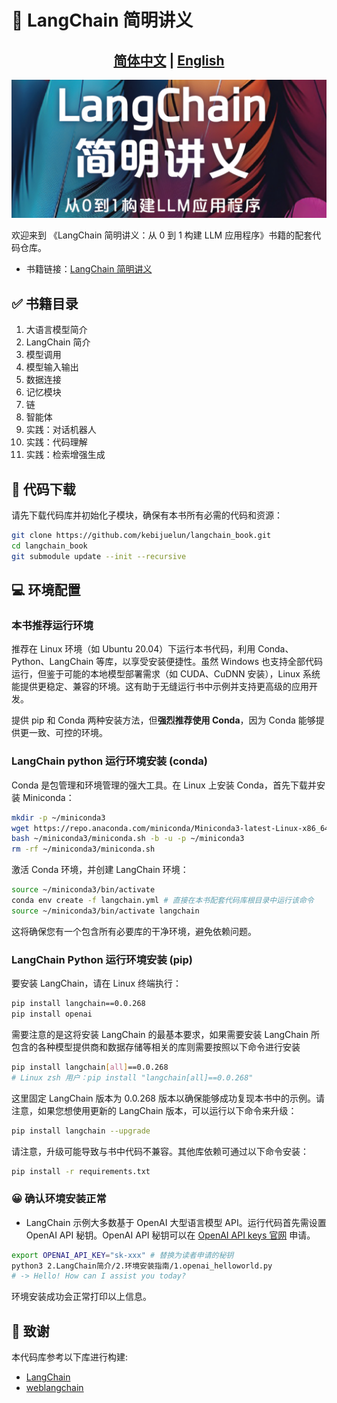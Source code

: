 # 🦜️ LangChain 简明讲义

## <div align="center"><b><a href="README.md">简体中文</a> | <a href="README_EN.md">English</a></b></div>

![langchain book](./figures/langchain_book.png)

欢迎来到 《LangChain 简明讲义：从 0 到 1 构建 LLM 应用程序》书籍的配套代码仓库。
- 书籍链接：[LangChain 简明讲义](https://item.jd.com/14105705.html)


## ✅ 书籍目录
1. 大语言模型简介
2. LangChain 简介
3. 模型调用
4. 模型输入输出
5. 数据连接
6. 记忆模块
7. 链
8. 智能体
9. 实践：对话机器人
10. 实践：代码理解
11. 实践：检索增强生成

## 🚀 代码下载
请先下载代码库并初始化子模块，确保有本书所有必需的代码和资源：
```bash
git clone https://github.com/kebijuelun/langchain_book.git
cd langchain_book
git submodule update --init --recursive
```


## 💻 环境配置


### 本书推荐运行环境
推荐在 Linux 环境（如 Ubuntu 20.04）下运行本书代码，利用 Conda、Python、LangChain 等库，以享受安装便捷性。虽然 Windows 也支持全部代码运行，但鉴于可能的本地模型部署需求（如 CUDA、CuDNN 安装），Linux 系统能提供更稳定、兼容的环境。这有助于无缝运行书中示例并支持更高级的应用开发。

提供 pip 和 Conda 两种安装方法，但**强烈推荐使用 Conda**，因为 Conda 能够提供更一致、可控的环境。

### LangChain python 运行环境安装 (conda)

Conda 是包管理和环境管理的强大工具。在 Linux 上安装 Conda，首先下载并安装 Miniconda：
```bash
mkdir -p ~/miniconda3
wget https://repo.anaconda.com/miniconda/Miniconda3-latest-Linux-x86_64.sh -O ~/miniconda3/miniconda.sh
bash ~/miniconda3/miniconda.sh -b -u -p ~/miniconda3
rm -rf ~/miniconda3/miniconda.sh
```

激活 Conda 环境，并创建 LangChain 环境：
```bash
source ~/miniconda3/bin/activate
conda env create -f langchain.yml # 直接在本书配套代码库根目录中运行该命令
source ~/miniconda3/bin/activate langchain
```
这将确保您有一个包含所有必要库的干净环境，避免依赖问题。

### LangChain Python 运行环境安装 (pip)

要安装 LangChain，请在 Linux 终端执行：
```bash
pip install langchain==0.0.268
pip install openai
```
需要注意的是这将安装 LangChain 的最基本要求，如果需要安装 LangChain 所包含的各种模型提供商和数据存储等相关的库则需要按照以下命令进行安装
```bash
pip install langchain[all]==0.0.268
# Linux zsh 用户：pip install "langchain[all]==0.0.268"
```
这里固定 LangChain 版本为 0.0.268 版本以确保能够成功复现本书中的示例。请注意，如果您想使用更新的 LangChain 版本，可以运行以下命令来升级：
```bash
pip install langchain --upgrade
```
请注意，升级可能导致与书中代码不兼容。其他库依赖可通过以下命令安装：
```bash
pip install -r requirements.txt
```


### 😀 确认环境安装正常
- LangChain 示例大多数基于 OpenAI 大型语言模型 API。运行代码首先需设置 OpenAI API 秘钥。OpenAI API 秘钥可以在 [OpenAI API keys 官网](https://platform.openai.com/account/api-keys) 申请。
```bash
export OPENAI_API_KEY="sk-xxx" # 替换为读者申请的秘钥
python3 2.LangChain简介/2.环境安装指南/1.openai_helloworld.py
# -> Hello! How can I assist you today?
```
环境安装成功会正常打印以上信息。


## 🤗 致谢
本代码库参考以下库进行构建:

- [LangChain](https://github.com/langchain-ai/langchain/)
- [weblangchain](https://github.com/langchain-ai/weblangchain)
